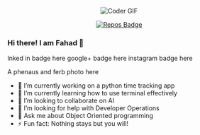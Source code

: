 
<p align="center">

  <img src="https://media.giphy.com/media/12B39IawiNS7QI/giphy.gif" alt="Coder GIF">
  
</p>


<div align="center">


<!--[![Years Badge](https://badges.pufler.dev/years/AbdallahHemdan)](https://badges.pufler.dev)-->
<!-- [![Most Active GitHub User Rank](https://en4ykswhoyisq3x.m.pipedream.net)](https://commits.top/egypt.html) -->
[![Repos Badge](https://badges.pufler.dev/repos/fahad-ansar)](https://badges.pufler.dev)


</div>



### Hi there! I am Fahad 👋

lnked in badge here
google+ badge here
instagram badge here


A phenaus and ferb photo here


- 🔭 I’m currently working on a python time tracking app
- 🌱 I’m currently learning how to use terminal effectively
- 👯 I’m looking to collaborate on AI
- 🤔 I’m looking for help with Developer Operations
- 💬 Ask me about Object Oriented programming
- ⚡ Fun fact: Nothing stays but you will!

